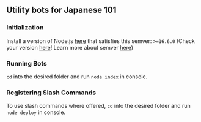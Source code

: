 ## Utility bots for Japanese 101
### Initialization
Install a version of Node.js [here](https://nodejs.org/en/ "Download Node.js") that satisfies this semver: `>=16.6.0` (Check your version [here](https://jubianchi.github.io/semver-check/#/constraint/%3E%3D16.6.0 "Semver check")! Learn more about semver [here](https://semver.org/ "Semantic Versioning"))
### Running Bots
`cd` into the desired folder and run `node index` in console.
### Registering Slash Commands
To use slash commands where offered, `cd` into the desired folder and run `node deploy` in console.
